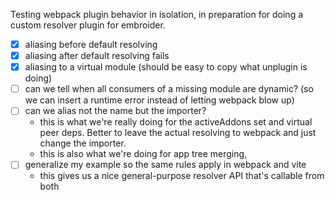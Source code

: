 Testing webpack plugin behavior in isolation, in preparation for doing a custom
resolver plugin for embroider.

- [x] aliasing before default resolving
- [x] aliasing after default resolving fails
- [x] aliasing to a virtual module (should be easy to copy what unplugin is doing)
- [ ] can we tell when all consumers of a missing module are dynamic? (so we can insert a runtime error instead of letting webpack blow up)
- [ ] can we alias not the name but the importer?
  - this is what we're really doing for the activeAddons set and virtual peer deps. Better to leave the actual resolving to webpack and just change the importer.
  - this is also what we're doing for app tree merging,
- [ ] generalize my example so the same rules apply in webpack and vite
  - this gives us a nice general-purpose resolver API that's callable from both
